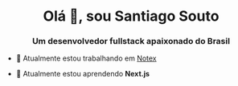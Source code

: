<h1 align="center">Olá 👋, sou Santiago Souto</h1>
<h3 align="center">Um desenvolvedor fullstack apaixonado do Brasil</h3>

- 🔭 Atualmente estou trabalhando em [Notex](https://github.com/DevSolto/Notex-API)

- 🌱 Atualmente estou aprendendo **Next.js**

